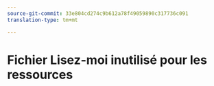 ```yaml
---
source-git-commit: 33e804cd274c9b612a78f49059890c317736c091
translation-type: tm+mt

---
```

# Fichier Lisez-moi inutilisé pour les ressources
